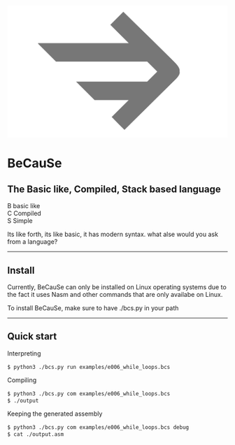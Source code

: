 ![test](misc/logo-gray.svg)

# BeCauSe
## The Basic like, Compiled, Stack based language

B basic like<br />
C Compiled<br />
S Simple

Its like forth, its like basic, it has modern syntax. what alse would you ask from a language?

---

## Install
Currently, BeCauSe can only be installed on Linux operating systems due to the fact it uses Nasm and other commands that are only availabe on Linux.

To install BeCauSe, make sure to have ./bcs.py in your path

---

## Quick start
Interpreting
```console
$ python3 ./bcs.py run examples/e006_while_loops.bcs
```

Compiling
```console
$ python3 ./bcs.py com examples/e006_while_loops.bcs
$ ./output
```

Keeping the generated assembly
```console
$ python3 ./bcs.py com examples/e006_while_loops.bcs debug
$ cat ./output.asm
```
